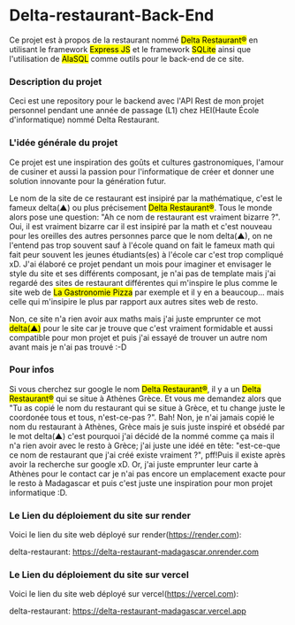 # Delta-restaurant-Back-End
Ce projet est à propos de la restaurant nommé <mark>Delta Restaurant®</mark> en utilisant le framework <mark>Express JS</mark> et le framework <mark>SQLite</mark> ainsi que l'utilisation de <mark>AlaSQL</mark>  comme outils pour le back-end de ce site.

### Description du projet
Ceci est une repository pour le backend avec l'API Rest de mon projet personnel pendant une année de passage (L1) chez HEI(Haute École d'informatique) nommé Delta Restaurant.

### L'idée générale du projet
Ce projet est une inspiration des goûts et cultures gastronomiques, l'amour de cusiner et aussi la passion pour l'informatique de créer et donner une solution innovante pour la génération futur. 

Le nom de la site de ce restaurant est insipiré par la mathématique, c'est le fameux delta(▲) ou plus précisement <mark>Delta Restaurant®</mark>. Tous le monde alors pose une question: "Ah ce nom de restaurant est vraiment bizarre ?". Oui, il est vraiment bizarre car il est insipiré par la math et c'est nouveau pour les oreilles des autres personnes parce que le nom delta(▲), on ne l'entend pas trop souvent sauf à l'école quand on fait le fameux math qui fait peur souvent les jeunes étudiants(es) à l'école car c'est trop compliqué xD.
J'ai élaboré ce projet pendant un mois pour imaginer et envisager le style du site et ses différents composant, je n'ai pas de template mais j'ai regardé des sites de restaurant différentes qui m'inspire le plus comme le site web de <mark>La Gastronomie Pizza</mark> par exemple et il y en a beaucoup... mais celle qui m'insipire le plus par rapport aux autres sites web de resto.

Non, ce site n'a rien avoir aux maths mais j'ai juste emprunter ce mot <mark>delta(▲)</mark> pour le site car je trouve que c'est vraiment formidable et aussi compatible pour mon projet et puis j'ai essayé de trouver un autre nom avant mais je n'ai pas trouvé :-D

### Pour infos
Si vous cherchez sur google le nom <mark>Delta Restaurant®</mark>, il y a un <mark>Delta Restaurant®</mark> qui se situe à Athènes Grèce. Et vous me 
demandez alors que "Tu as copié le nom du restaurant qui se situe à Grèce, et tu change juste le coordonée tous et tous, n'est-ce-pas ?". Bah! Non,
je n'ai jamais copié le nom du restaurant à Athènes, Grèce mais je suis juste inspiré et obsédé par le mot delta(▲) c'est pourquoi j'ai décidé de la 
nommé comme ça mais il n'a rien avoir avec le resto à Grèce; j'ai juste une idéé en tête: "est-ce-que ce nom de restaurant que j'ai créé existe vraiment ?", pff!Puis il existe après avoir la recherche sur google xD. Or, j'ai juste emprunter leur carte à Athènes pour le contact car je n'ai pas encore un emplacement exacte pour le resto à Madagascar et puis c'est juste une inspiration pour mon projet informatique :D.


### Le Lien du déploiement du site sur render
Voici le lien du site web déployé sur render(https://render.com): 

delta-restaurant: https://delta-restaurant-madagascar.onrender.com


### Le Lien du déploiement du site sur vercel
Voici le lien du site web déployé sur vercel(https://vercel.com): 

delta-restaurant: https://delta-restaurant-madagascar.vercel.app
